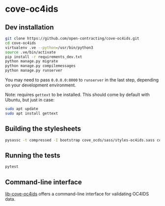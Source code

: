 # cove-oc4ids

## Dev installation

```bash
git clone https://github.com/open-contracting/cove-oc4ids.git
cd cove-oc4ids
virtualenv .ve --python=/usr/bin/python3
source .ve/bin/activate
pip install -r requirements_dev.txt
python manage.py migrate
python manage.py compilemessages
python manage.py runserver
```

You may need to pass `0.0.0.0:8000` to `runserver` in the last step, depending on your development environment.

Note: requires `gettext` to be installed. This should come by default with Ubuntu, but just in case:

```bash
sudo apt update
sudo apt install gettext
```

## Building the stylesheets

```bash
pysassc -t compressed -I bootstrap cove_ocds/sass/styles-oc4ids.sass cove_ocds/static/dataexplore/css/bootstrap-oc4ids.css
```

## Running the tests

```bash
pytest
```

## Command-line interface

[lib-cove-oc4ids](https://github.com/open-contracting/lib-cove-oc4ids) offers a command-line interface for validating OC4IDS data.
